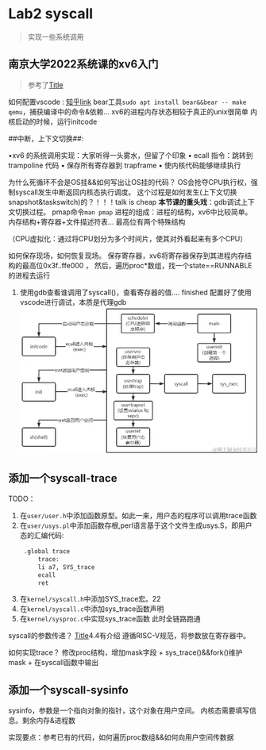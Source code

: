 # Lab2 syscall

> 实现一些系统调用

## 南京大学2022系统课的xv6入门
> 参考了[Title](https://www.bilibili.com/video/BV1DY4y1a7YD/?spm_id_from=333.337.search-card.all.click&vd_source=dc46a5fd1a28c80b30c5bba3cad6650b)

如何配置vscode : [知乎link](https://zhuanlan.zhihu.com/p/501901665)
bear工具`sudo apt install bear&&bear -- make qemu`，捕获编译中的命令&依赖...
xv6的进程内存状态相较于真正的unix很简单
内核启动的时候，运行initcode


##中断，上下文切换##:

•xv6 的系统调用实现：大家听得一头雾水，但留了个印象
• ecall 指令：跳转到trampoline 代码
• 保存所有寄存器到 trapframe
• 使内核代码能够继续执行

为什么死循环不会是OS挂&&如何写出让OS挂的代码？
OS会抢夺CPU执行权，强制syscall发生中断返回内核态执行调度。
这个过程是如何发生(上下文切换snapshot&taskswitch)的？！！！talk is cheap
**本节课的重头戏**：gdb调试上下文切换过程。
pmap命令`man pmap`
进程的组成：进程的结构，xv6中比较简单。内存结构+寄存器+文件描述符表...
最高位有两个特殊结构

（CPU虚拟化：通过将CPU划分为多个时间片，使其对外看起来有多个CPU）

如何保存现场，如何恢复现场。
保存寄存器，xv6将寄存器保存到其进程内存结构的最高位0x3f..ffe000 ，
然后，遍历proc*数组，找一个state==RUNNABLE的进程去运行

1. 使用gdb查看谁调用了syscall()，查看寄存器的值....
finished
配置好了使用vscode进行调试，本质是代理gdb
![Alt text](image.png)

## 添加一个syscall-trace

TODO：
1. 在`user/user.h`中添加函数原型。如此一来，用户态的程序可以调用trace函数
2. 在`user/usys.pl`中添加函数存根,perl语言基于这个文件生成usys.S，即用户态的汇编代码:
   ```
    .global trace
        trace:
        li a7, SYS_trace
        ecall
        ret 
   ```
3. 在`kernel/syscall.h`中添加SYS_trace宏。22
4. 在`kernel/syscall.c`中添加sys_trace函数声明
5. 在`kernel/sysproc.c`中实现sys_trace函数
此时全链路跑通

syscall的参数传递？
[Title](https://pdos.csail.mit.edu/6.828/2023/xv6/book-riscv-rev3.pdf)4.4有介绍
遵循RISC-V规范，将参数放在寄存器中。

如何实现trace？
修改proc结构，增加mask字段 + sys_trace()&&fork()维护mask + 在syscall函数中输出

## 添加一个syscall-sysinfo
sysinfo，参数是一个指向对象的指针，这个对象在用户空间。
内核态需要填写信息。剩余内存&进程数

实现要点：参考已有的代码，如何遍历proc数组&&如何向用户空间传数据